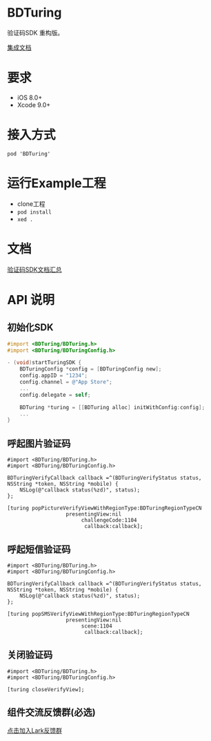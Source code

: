 # BDTuring

验证码SDK 重构版。

[集成文档](https://bytedance.feishu.cn/space/doc/doccnklmrJQuehgpDbJAAex4Deh#)

# 要求

- iOS 8.0+
- Xcode 9.0+

# 接入方式

```
pod 'BDTuring'
```
# 运行Example工程

+ clone工程
+ `pod install`
+ `xed .`


# 文档

[验证码SDK文档汇总](https://bytedance.feishu.cn/space/doc/doccnRNu5FqOqwchONDgBE5d0uc)


# API 说明

## 初始化SDK

```Objective-C
#import <BDTuring/BDTuring.h>
#import <BDTuring/BDTuringConfig.h>

- (void)startTuringSDK {
    BDTuringConfig *config = [BDTuringConfig new];
    config.appID = "1234";
    config.channel = @"App Store";
    ...
    config.delegate = self;

    BDTuring *turing = [[BDTuring alloc] initWithConfig:config];
    ...
}

```

## 呼起图片验证码

```
#import <BDTuring/BDTuring.h>
#import <BDTuring/BDTuringConfig.h>

BDTuringVerifyCallback callback =^(BDTuringVerifyStatus status, NSString *token, NSString *mobile) {
    NSLog(@"callback status(%zd)", status);
};

[turing popPictureVerifyViewWithRegionType:BDTuringRegionTypeCN
                   presentingView:nil
                        challengeCode:1104
                         callback:callback];
```
## 呼起短信验证码

```
#import <BDTuring/BDTuring.h>
#import <BDTuring/BDTuringConfig.h>

BDTuringVerifyCallback callback =^(BDTuringVerifyStatus status, NSString *token, NSString *mobile) {
    NSLog(@"callback status(%zd)", status);
};

[turing popSMSVerifyViewWithRegionType:BDTuringRegionTypeCN
                   presentingView:nil
                        scene:1104
                         callback:callback];
```

## 关闭验证码

```
#import <BDTuring/BDTuring.h>
#import <BDTuring/BDTuringConfig.h>

[turing closeVerifyView];

```

## 组件交流反馈群(必选)

[点击加入Lark反馈群](lark://client/chatchatId=6774216994444017928)
